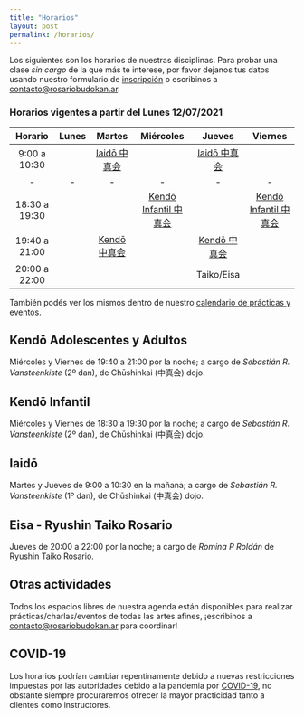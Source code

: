 ```yaml
---
title: "Horarios"
layout: post
permalink: /horarios/
---
```


Los siguientes son los horarios de nuestras disciplinas. Para probar una clase *sin cargo* de la que más te interese, por favor dejanos tus datos usando nuestro formulario de [inscripción](/inscripcion) o escribinos a [contacto@rosariobudokan.ar](mailto:contacto@rosariobudokan.ar).

### Horarios vigentes a partir del Lunes 12/07/2021

| Horario       | Lunes         | Martes                           | Miércoles                     | Jueves                          | Viernes                       |
| :-----------: |:-------------:|:--------------------------------:|:-----------------------------:|:-------------------------------:|:-----------------------------:|
| 9:00 a 10:30 |               |[Iaidō 中真会](/disciplinas/iaido)|                               |[Iaidō 中真会](/disciplinas/iaido)|                               |
| -             | -             | -                                | -                             | -                               | -                             |
| 18:30 a 19:30 |               |                                  |[Kendō Infantil 中真会](/disciplinas/kendo)|                                |[Kendō Infantil 中真会](/disciplinas/kendo)|
| 19:40 a 21:00 |               |[Kendō 中真会](/disciplinas/kendo)  |                               |[Kendō 中真会](/disciplinas/kendo)  |                               |
| 20:00 a 22:00 |               |                                     |                               | Taiko/Eisa |                               |

También podés ver los mismos dentro de nuestro [calendario de prácticas y eventos](/calendario).


## Kendō Adolescentes y Adultos
Miércoles y Viernes de 19:40 a 21:00 por la noche; a cargo de *Sebastián R. Vansteenkiste* (2º dan), de Chūshinkai (中真会) dojo.

## Kendō Infantil
Miércoles y Viernes de 18:30 a 19:30 por la noche; a cargo de *Sebastián R. Vansteenkiste* (2º dan), de Chūshinkai (中真会) dojo.

## Iaidō
Martes y Jueves de 9:00 a 10:30 en la mañana; a cargo de *Sebastián R. Vansteenkiste* (1º dan), de Chūshinkai (中真会) dojo.<br/>

## Eisa - Ryushin Taiko Rosario
Jueves de 20:00 a 22:00 por la noche; a cargo de *Romina P Roldán* de Ryushin Taiko Rosario.<br/>

## Otras actividades
Todos los espacios libres de nuestra agenda están disponibles para realizar prácticas/charlas/eventos de todas las artes afines, ¡escribinos a [contacto@rosariobudokan.ar](mailto:contacto@rosariobudokan.ar) para coordinar!

## COVID-19
Los horarios podrían cambiar repentinamente debido a nuevas restricciones impuestas por las autoridades debido a la pandemia por [COVID-19](/covid-19), no obstante siempre procuraremos ofrecer la mayor practicidad tanto a clientes como instructores.

